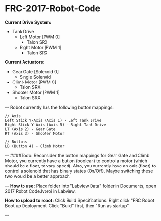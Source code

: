 # FRC-2017-Robot-Code

**Current Drive System:** 
* Tank Drive 
  * Left Motor [PWM 0]
    * Talon SRX
  * Right Motor [PWM 1]
    * Talon SRX

**Current Actuators:**
* Gear Gate [Solenoid 0]
  * Single Solenoid
* Climb Motor [PWM 0]
  * Talon SRX
* Shooter Motor [PWM 1]
  * Talon SRX


--
Robot currently has the following button mappings:
```
// Axis
Left Stick Y-Axis (Axis 1) - Left Tank Drive
Right Stick Y-Axis (Axis 5) - Right Tank Drive
LT (Axis 2) - Gear Gate
RT (Axis 3) - Shooter Motor

// Buttons
LB (Button 4) - Climb Motor
```
--
####Todo: 
Reconsider the button mappings for Gear Gate and Climb Motor, you currently have a button (boolean) to control a motor (which should be a float, to vary speed). Also, you currently have an axis (float) to control a solenoid that has binary states (On/Off). Maybe switching these two would be a better approach.

--
**How to use:** Place folder into "Labview Data" folder in Documents, open 2017 Robot Code.lvproj in Labview.

**How to upload to robot:** Click Build Specifications. Right click "FRC Robot Boot up Deployment. Click "Build" first, then "Run as startup"

--